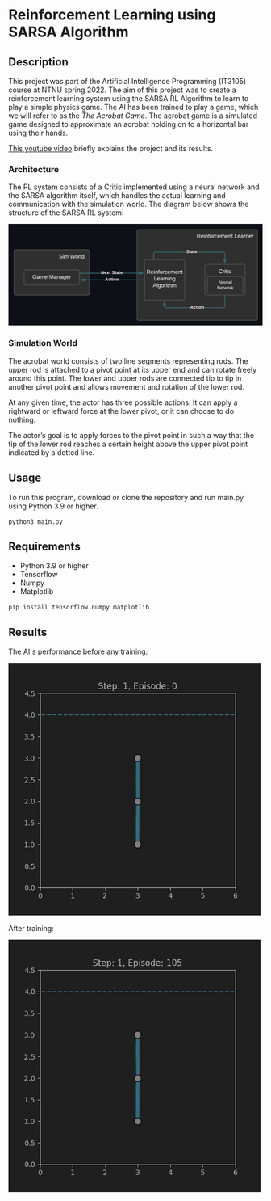 # Reinforcement Learning using SARSA Algorithm

## Description

This project was part of the Artificial Intelligence Programming (IT3105) course at NTNU spring 2022. The aim of this project was to create a reinforcement learning system using the SARSA RL Algorithm to learn to play a simple physics game. The AI has been trained to play a game, which we will refer to as the *The Acrobat Game*. The acrobat game is a simulated game designed to approximate an acrobat holding on to a horizontal bar using their hands.

[This youtube video](https://youtu.be/fcoKjOAXDZ0) briefly explains the project and its results.

### Architecture

The RL system consists of a Critic implemented using a neural network and the SARSA algorithm itself, which handles the actual learning and communication with the simulation world. The diagram below shows the structure of the SARSA RL system:

![ Diagram describing the MCTS RL system ](./images/architecture.png)

### Simulation World 
The acrobat world consists of two line segments representing rods. The upper rod is attached to a pivot point at its upper end and can rotate freely around this point. The lower and upper rods are connected tip to tip in another pivot point and allows movement and rotation of the lower rod.

At any given time, the actor has three possible actions: It can apply a rightward or leftward force at the lower pivot, or it can choose to do nothing.

The actor’s goal is to apply forces to the pivot point in such a way that the tip of the lower rod reaches a certain height above the upper pivot point indicated by a dotted line.

## Usage

To run this program, download or clone the repository and run main.py using Python 3.9 or higher.

```
python3 main.py
```

## Requirements

* Python 3.9 or higher
* Tensorflow
* Numpy
* Matplotlib

```
pip install tensorflow numpy matplotlib
```

## Results

The AI's performance before any training:

![Animation showing perfomance before training](./images/1.gif)

After training:

![Animation showing perfomance after training](./images/2.gif)

